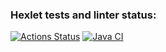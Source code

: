 ### Hexlet tests and linter status:
[![Actions Status](https://github.com/danikirillov/java-project-72/actions/workflows/hexlet-check.yml/badge.svg)](https://github.com/danikirillov/java-project-72/actions)
[![Java CI](https://github.com/danikirillov/java-project-72/actions/workflows/build-test.yml/badge.svg)](https://github.com/danikirillov/java-project-72/actions/workflows/build-test.yml)
